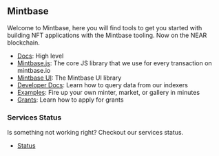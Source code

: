 ## Mintbase 

Welcome to Mintbase, here you will find tools to get you started with building NFT applications with the Mintbase tooling. Now on the NEAR blockchain.
- [Docs](https://docs.mintbase.io/dev/introduction): High level
- [Mintbase.js](https://github.com/mintbase/mintbase-js): The core JS library that we use for every transaction on mintbase.io
- [Mintbase UI](https://github.com/mintbase/mintbase-ui): The Mintbase UI library 
- [Developer Docs](https://docs.mintbase.io/dev/read-data): Learn how to query data from our indexers
- [Examples](https://github.com/Mintbase/examples): Fire up your own minter, market, or gallery in minutes
- [Grants](https://github.com/Mintbase/Grants-Program): Learn how to apply for grants

### Services Status

Is something not working right? Checkout our services status.

- [Status](https://github.com/Mintbase/status)

<!--

**Here are some ideas to get you started:**

🙋‍♀️ A short introduction - what is your organization all about?
🌈 Contribution guidelines - how can the community get involved?
👩‍💻 Useful resources - where can the community find your docs? Is there anything else the community should know?
🍿 Fun facts - what does your team eat for breakfast?
🧙 Remember, you can do mighty things with the power of [Markdown](https://guides.github.com/features/mastering-markdown/)
-->
